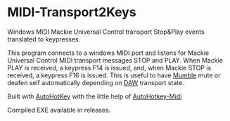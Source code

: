 # MIDI-Transport2Keys

Windows MIDI Mackie Universal Control transport Stop&amp;Play events translated to keypresses.

This program connects to a windows MIDI port and listens for Mackie Universal Control MIDI transport messages STOP and PLAY. When Mackie PLAY is received, a keypress F14 is issued, and, when Mackie STOP is received, a keypress F16 is issued. This is useful to have [Mumble](https://www.mumble.info) mute or deafen self automatically depending on [DAW](https://reaper.fm) transport state.

Built with [AutoHotKey](https://www.autohotkey.com/) with the little help of [AutoHotkey-Midi](https://github.com/dannywarren/AutoHotkey-Midi)

Compiled EXE available in releases.

